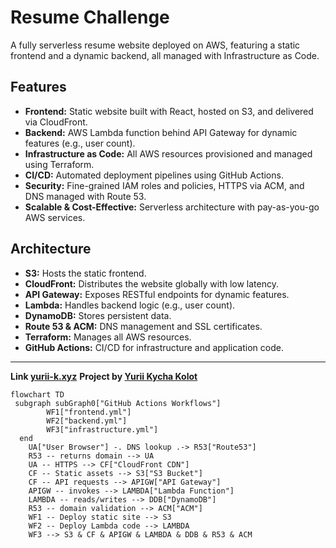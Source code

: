 # Resume Challenge

A fully serverless resume website deployed on AWS, featuring a static frontend and a dynamic backend, all managed with Infrastructure as Code.

## Features

- **Frontend:** Static website built with React, hosted on S3, and delivered via CloudFront.
- **Backend:** AWS Lambda function behind API Gateway for dynamic features (e.g., user count).
- **Infrastructure as Code:** All AWS resources provisioned and managed using Terraform.
- **CI/CD:** Automated deployment pipelines using GitHub Actions.
- **Security:** Fine-grained IAM roles and policies, HTTPS via ACM, and DNS managed with Route 53.
- **Scalable & Cost-Effective:** Serverless architecture with pay-as-you-go AWS services.

## Architecture

- **S3:** Hosts the static frontend.
- **CloudFront:** Distributes the website globally with low latency.
- **API Gateway:** Exposes RESTful endpoints for dynamic features.
- **Lambda:** Handles backend logic (e.g., user count).
- **DynamoDB:** Stores persistent data.
- **Route 53 & ACM:** DNS management and SSL certificates.
- **Terraform:** Manages all AWS resources.
- **GitHub Actions:** CI/CD for infrastructure and application code.

---
**Link [yurii-k.xyz](https://www.yurii-k.xyz/)**
**Project by [Yurii Kycha Kolot](https://github.com/ykycha-kolot)**

```mermaid
flowchart TD
 subgraph subGraph0["GitHub Actions Workflows"]
        WF1["frontend.yml"]
        WF2["backend.yml"]
        WF3["infrastructure.yml"]
  end
    UA["User Browser"] -. DNS lookup .-> R53["Route53"]
    R53 -- returns domain --> UA
    UA -- HTTPS --> CF["CloudFront CDN"]
    CF -- Static assets --> S3["S3 Bucket"]
    CF -- API requests --> APIGW["API Gateway"]
    APIGW -- invokes --> LAMBDA["Lambda Function"]
    LAMBDA -- reads/writes --> DDB["DynamoDB"]
    R53 -- domain validation --> ACM["ACM"]
    WF1 -- Deploy static site --> S3
    WF2 -- Deploy Lambda code --> LAMBDA
    WF3 --> S3 & CF & APIGW & LAMBDA & DDB & R53 & ACM
```